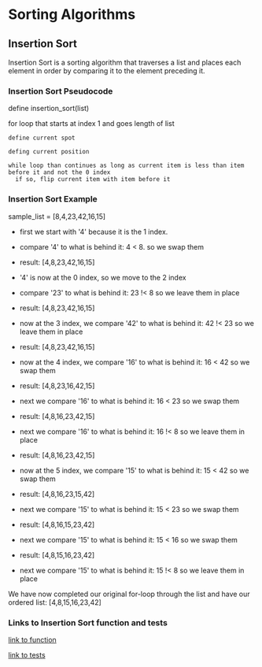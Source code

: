 # Sorting Algorithms

## Insertion Sort

Insertion Sort is a sorting algorithm that traverses a list and places each element in order by comparing it to the element preceding it.

### Insertion Sort Pseudocode

define insertion_sort(list)
  
  for loop that starts at index 1 and goes length of list

    define current spot
    
    defing current position
    
    while loop than continues as long as current item is less than item before it and not the 0 index
      if so, flip current item with item before it


### Insertion Sort Example

sample_list = [8,4,23,42,16,15]

- first we start with '4' because it is the 1 index.

- compare '4' to what is behind it: 4 < 8. so we swap them

- result: [4,8,23,42,16,15]

- '4' is now at the 0 index, so we move to the 2 index

- compare '23' to what is behind it: 23 !< 8 so we leave them in place

- result: [4,8,23,42,16,15]

- now at the 3 index, we compare '42' to what is behind it: 42 !< 23 so we leave them in place

- result: [4,8,23,42,16,15]

- now at the 4 index, we compare '16' to what is behind it: 16 < 42 so we swap them

- result: [4,8,23,16,42,15]

- next we compare '16' to what is behind it: 16 < 23 so we swap them

- result: [4,8,16,23,42,15]

- next we compare '16' to what is behind it: 16 !< 8 so we leave them in place

- result: [4,8,16,23,42,15]

- now at the 5 index, we compare '15' to what is behind it: 15 < 42 so we swap them

- result: [4,8,16,23,15,42]

- next we compare '15' to what is behind it: 15 < 23 so we swap them

- result: [4,8,16,15,23,42]

- next we compare '15' to what is behind it: 15 < 16 so we swap them

- result: [4,8,15,16,23,42]

- next we compare '15' to what is behind it: 15 !< 8 so we leave them in place

We have now completed our original for-loop through the list and have our ordered list: [4,8,15,16,23,42]

### Links to Insertion Sort function and tests

[link to function](python/code_challenges/insertion_sort.py)

[link to tests](python/tests/test_insertion_sort.py)